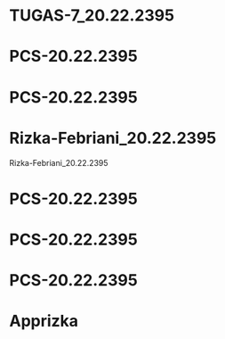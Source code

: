 # TUGAS-7_20.22.2395
# PCS-20.22.2395
# PCS-20.22.2395
# Rizka-Febriani_20.22.2395
Rizka-Febriani_20.22.2395
# PCS-20.22.2395
# PCS-20.22.2395
# PCS-20.22.2395
# Apprizka
